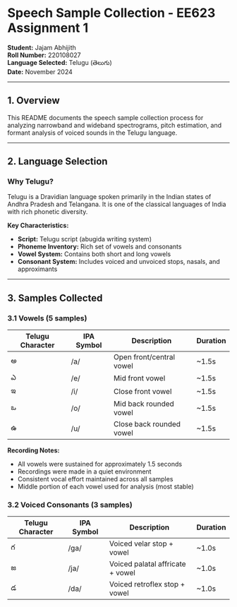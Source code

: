 # Speech Sample Collection - EE623 Assignment 1

**Student:** Jajam Abhijith  
**Roll Number:** 220108027  
**Language Selected:** Telugu (తెలుగు)  
**Date:** November 2024

---

## 1. Overview

This README documents the speech sample collection process for analyzing narrowband and wideband spectrograms, pitch estimation, and formant analysis of voiced sounds in the Telugu language.

---

## 2. Language Selection

### Why Telugu?

Telugu is a Dravidian language spoken primarily in the Indian states of Andhra Pradesh and Telangana. It is one of the classical languages of India with rich phonetic diversity.

**Key Characteristics:**
- **Script:** Telugu script (abugida writing system)
- **Phoneme Inventory:** Rich set of vowels and consonants
- **Vowel System:** Contains both short and long vowels
- **Consonant System:** Includes voiced and unvoiced stops, nasals, and approximants

---

## 3. Samples Collected

### 3.1 Vowels (5 samples)

| Telugu Character | IPA Symbol | Description | Duration |
|-----------------|------------|-------------|----------|
| అ | /a/ | Open front/central vowel | ~1.5s |
| ఎ | /e/ | Mid front vowel | ~1.5s |
| ఇ | /i/ | Close front vowel | ~1.5s |
| ఒ | /o/ | Mid back rounded vowel | ~1.5s |
| ఉ | /u/ | Close back rounded vowel | ~1.5s |

**Recording Notes:**
- All vowels were sustained for approximately 1.5 seconds
- Recordings were made in a quiet environment
- Consistent vocal effort maintained across all samples
- Middle portion of each vowel used for analysis (most stable)

### 3.2 Voiced Consonants (3 samples)

| Telugu Character | IPA Symbol | Description | Duration |
|-----------------|------------|-------------|----------|
| గ | /ga/ | Voiced velar stop + vowel | ~1.0s |
| జ | /ja/ | Voiced palatal affricate + vowel | ~1.0s |
| డ | /da/ | Voiced retroflex stop + vowel | ~1.0s |